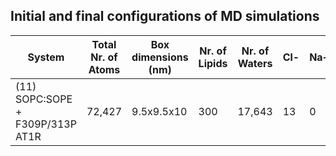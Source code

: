 ## Initial and final configurations of MD simulations

| System                           | Total Nr. of Atoms | Box dimensions (nm) | Nr. of Lipids | Nr. of Waters | Cl- | Na+ |
|----------------------------------|--------------------|---------------------|---------------|---------------|-----|-----|
| (11) SOPC:SOPE + F309P/313P AT1R | 72,427             | 9.5x9.5x10          | 300           | 17,643        | 13  |  0  |

